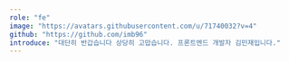 ```yaml
---
role: "fe"
image: "https://avatars.githubusercontent.com/u/71740032?v=4"
github: "https://github.com/imb96"
introduce: "대단히 반갑습니다 상당히 고맙습니다. 프론트엔드 개발자 김민재입니다."
---
```

